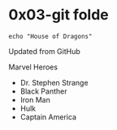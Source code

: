 # 0x03-git folde
```
echo "House of Dragons"
```

Updated from GitHub

Marvel Heroes
- Dr. Stephen Strange
- Black Panther
- Iron Man
- Hulk
- Captain America
